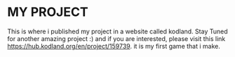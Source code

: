 # MY PROJECT

This is where i published my project in a website called kodland. Stay Tuned for another amazing project :) and if you are interested, please visit this link https://hub.kodland.org/en/project/159739. it is my first game that i make.
